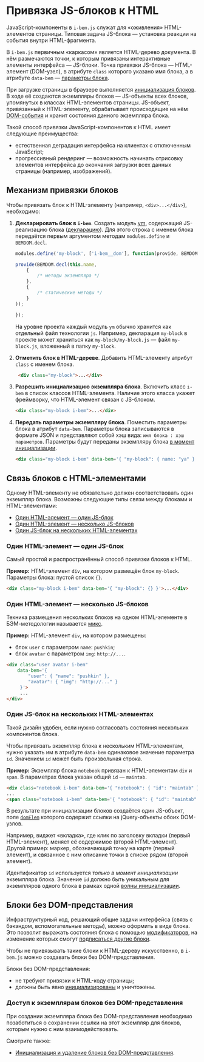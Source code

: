 # Привязка JS-блоков к HTML

JavaScript-компоненты в `i-bem.js` служат для «оживления» HTML-элементов
страницы. Типовая задача JS-блока — установка реакции на события внутри HTML-фрагмента.

В `i-bem.js` первичным «каркасом» является HTML-дерево документа. В нём размечаются точки, к которым привязаны интерактивные элементы интерфейса — JS-блоки.
Точка привязки JS-блока — HTML-элемент (DOM-узел), в атрибуте `class` которого
указано имя блока, а в атрибуте `data-bem` — [параметры блока](./i-bem-js-params.ru.md).

При загрузке страницы в браузере выполняется [инициализация блоков](./i-bem-js-init.ru.md). В ходе её создаются экземпляры блоков — JS-объекты всех блоков, упомянутых в классах HTML-элементов страницы. JS-объект, привязанный к HTML-элементу,
обрабатывает происходящие на нём [DOM-события](i-bem-js-events.ru.md#dom-события) и хранит состояния данного экземпляра блока.

Такой способ привязки JavaScript-компонентов к HTML имеет следующие преимущества:

* естественная деградация интерфейса на клиентах с отключенным JavaScript;
* прогрессивный рендеринг — возможность начинать отрисовку элементов интерфейса до окончания загрузки всех данных страницы (например, изображений).

## Механизм привязки блоков

Чтобы привязать блок к HTML-элементу (например, `<div>...</div>`), необходимо:

1. **Декларировать блок в `i-bem`**. Создать модуль [ym](https://github.com/ymaps/modules/blob/master/README.ru.md), содержащий JS-реализацию блока ([декларацию](./i-bem-js-decl.ru.md)). Для этого строка с именем блока передаётся первым аргументом методам `modules.define` и `BEMDOM.decl`.

    ```js
    modules.define('my-block', ['i-bem__dom'], function(provide, BEMDOM){

    provide(BEMDOM.decl(this.name,
        {
            /* методы экземпляра */
        },
        {
            /* статические методы */
        }
    ));

    });
    ```

    На уровне проекта каждый модуль `ym` обычно хранится как отдельный файл технологии `js`. Например, декларация `my-block` в проекте может храниться как `my-block/my-block.js` — файл `my-block.js`, вложенный в папку `my-block`.

2. **Отметить блок в HTML-дереве**. Добавить HTML-элементу атрибут `class` с именем блока.

    ```html
     <div class="my-block">...</div>
    ```

3. **Разрешить инициализацию экземпляра блока**. Включить класс `i-bem` в список классов HTML-элемента. Наличие этого класса укажет фреймворку, что HTML-элемент связан с JS-блоком.

    ```html
    <div class="my-block i-bem">...</div>
    ```

4. **Передать параметры экземпляру блока**. Поместить параметры блока в атрибут `data-bem`. Параметры блока записываются в формате JSON и представляют собой хэш вида: `имя блока : хэш параметров`. Параметры будут переданы экземпляру блока [в момент инициализации](./i-bem-js-init.ru.md).

    ```html
    <div class="my-block i-bem" data-bem='{ "my-block": { name: "ya" } }'>...</div>
    ```

## Связь блоков с HTML-элементами

Одному HTML-элементу не обязательно должен соответствовать один экземпляр блока. Возможны следующие типы связи между блоками и HTML-элементами:

* [Один HTML-элемент — один JS-блок](#Один-html-элемент--один-js-блок)
* [Один HTML-элемент — несколько JS-блоков](#Один-html-элемент--несколько-js-блоков)
* [Один JS-блок на нескольких HTML-элементах](#Один-js-блок-на-нескольких-html-элементах)

### Один HTML-элемент — один JS-блок

Самый простой и распространённый способ привязки блоков к HTML.

**Пример:** HTML-элемент `div`, на котором размещён блок `my-block`.
Параметры блока: пустой список `{}`.

```html
<div class="my-block i-bem" data-bem='{ "my-block": {} }'>...</div>
```

### Один HTML-элемент — несколько JS-блоков

Техника размещения нескольких блоков на одном HTML-элементе в БЭМ-методологии называется [микс](i-bem-js-decl.ru.md#Блоки-миксы).

**Пример:** HTML-элемент `div`, на котором размещены:

* блок `user` с параметром `name`: `pushkin`;
* блок `avatar` с параметром `img`: `http://...`.

```html
<div class="user avatar i-bem"
    data-bem='{
        "user": { "name": "pushkin" },
        "avatar": { "img": "http://..." }
     }'>
     ...
</div>
```

### Один JS-блок на нескольких HTML-элементах

Такой дизайн удобен, если нужно согласовать состояния нескольких компонентов блока.

Чтобы привязать экземпляр блока к нескольким HTML-элементам, нужно указать им в атрибуте `data-bem` одинаковое значение параметра `id`. Значением `id` может быть произвольная строка.

**Пример:** Экземпляр блока `notebook` привязан к HTML-элементам `div` и `span`.
В параметрах блока указан общий `id` — `maintab`.

```html
<div class="notebook i-bem" data-bem='{ "notebook": { "id": "maintab" }}'></div>
...
<span class="notebook i-bem" data-bem='{ "notebook": { "id": "maintab" }}'></span>
```

В результате при инициализации блоков создаётся один JS-объект, поле [`domElem`](./i-bem-js-dom.ru.md) которого содержит ссылки на jQuery-объекты обоих DOM-узлов.

Например, виджет «вкладка», где клик по заголовку вкладки (первый HTML-элемент), меняет её содержимое (второй HTML-элемент).
Другой пример: маркер, обозначающий точку на карте (первый элемент), и связанное с ним описание точки в списке рядом (второй элемент).

Идентификатор `id` используется *только в момент инициализации* экземпляра блока. Значение `id` должно быть уникальным для экземпляров одного блока в рамках одной [волны инициализации](i-bem-js-init.ru.md#Волны-инициализации).

## Блоки без DOM-представления

Инфраструктурный код, решающий общие задачи интерфейса (связь с бэкэндом, вспомогательные методы), можно оформить в виде блока. Это позволит выражать состояния блока с помощью [модификаторов](./i-bem-js-states.ru.md), на изменение которых смогут [подписаться другие блоки](i-bem-js-states.ru.md#Триггеры-на-установку-модификаторов).

Чтобы не привязывать такие блоки к HTML-дереву искусственно, в `i-bem.js` можно создавать блоки без DOM-представления.

Блоки без DOM-представления:

 * не требуют привязки к HTML-коду страницы;
 * должны быть явно [инициализированы](i-bem-js-init.ru.md#Инициализация-и-удаление-блоков-без-dom-представления) и уничтожены.

### Доступ к экземплярам блоков без DOM-представления

При создании экземпляра блока без DOM-представления необходимо позаботиться о сохранении ссылки на этот экземпляр для блоков, которым нужно с ним взаимодействовать.

Смотрите также:
* [Инициализация и удаление блоков без DOM-представления](i-bem-js-init.ru.md#Инициализация-и-удаление-блоков-без-dom-представления).
